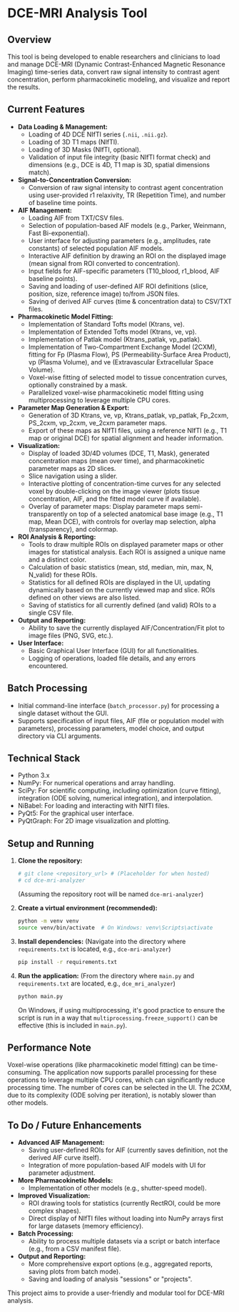 # DCE-MRI Analysis Tool

## Overview

This tool is being developed to enable researchers and clinicians to load and manage DCE-MRI (Dynamic Contrast-Enhanced Magnetic Resonance Imaging) time-series data, convert raw signal intensity to contrast agent concentration, perform pharmacokinetic modeling, and visualize and report the results.

## Current Features

*   **Data Loading & Management:**
    *   Loading of 4D DCE NIfTI series (`.nii`, `.nii.gz`).
    *   Loading of 3D T1 maps (NIfTI).
    *   Loading of 3D Masks (NIfTI, optional).
    *   Validation of input file integrity (basic NIfTI format check) and dimensions (e.g., DCE is 4D, T1 map is 3D, spatial dimensions match).
*   **Signal-to-Concentration Conversion:**
    *   Conversion of raw signal intensity to contrast agent concentration using user-provided r1 relaxivity, TR (Repetition Time), and number of baseline time points.
*   **AIF Management:**
    *   Loading AIF from TXT/CSV files.
    *   Selection of population-based AIF models (e.g., Parker, Weinmann, Fast Bi-exponential).
    *   User interface for adjusting parameters (e.g., amplitudes, rate constants) of selected population AIF models.
    *   Interactive AIF definition by drawing an ROI on the displayed image (mean signal from ROI converted to concentration).
    *   Input fields for AIF-specific parameters (T10_blood, r1_blood, AIF baseline points).
    *   Saving and loading of user-defined AIF ROI definitions (slice, position, size, reference image) to/from JSON files.
    *   Saving of derived AIF curves (time & concentration data) to CSV/TXT files.
*   **Pharmacokinetic Model Fitting:**
    *   Implementation of Standard Tofts model (Ktrans, ve).
    *   Implementation of Extended Tofts model (Ktrans, ve, vp).
    *   Implementation of Patlak model (Ktrans_patlak, vp_patlak).
    *   Implementation of Two-Compartment Exchange Model (2CXM), fitting for Fp (Plasma Flow), PS (Permeability-Surface Area Product), vp (Plasma Volume), and ve (Extravascular Extracellular Space Volume).
    *   Voxel-wise fitting of selected model to tissue concentration curves, optionally constrained by a mask.
    *   Parallelized voxel-wise pharmacokinetic model fitting using multiprocessing to leverage multiple CPU cores.
*   **Parameter Map Generation & Export:**
    *   Generation of 3D Ktrans, ve, vp, Ktrans_patlak, vp_patlak, Fp_2cxm, PS_2cxm, vp_2cxm, ve_2cxm parameter maps.
    *   Export of these maps as NIfTI files, using a reference NIfTI (e.g., T1 map or original DCE) for spatial alignment and header information.
*   **Visualization:**
    *   Display of loaded 3D/4D volumes (DCE, T1, Mask), generated concentration maps (mean over time), and pharmacokinetic parameter maps as 2D slices.
    *   Slice navigation using a slider.
    *   Interactive plotting of concentration-time curves for any selected voxel by double-clicking on the image viewer (plots tissue concentration, AIF, and the fitted model curve if available).
    *   Overlay of parameter maps: Display parameter maps semi-transparently on top of a selected anatomical base image (e.g., T1 map, Mean DCE), with controls for overlay map selection, alpha (transparency), and colormap.
*   **ROI Analysis & Reporting:**
    *   Tools to draw multiple ROIs on displayed parameter maps or other images for statistical analysis. Each ROI is assigned a unique name and a distinct color.
    *   Calculation of basic statistics (mean, std, median, min, max, N, N_valid) for these ROIs.
    *   Statistics for all defined ROIs are displayed in the UI, updating dynamically based on the currently viewed map and slice. ROIs defined on other views are also listed.
    *   Saving of statistics for all currently defined (and valid) ROIs to a single CSV file.
*   **Output and Reporting:**
    *   Ability to save the currently displayed AIF/Concentration/Fit plot to image files (PNG, SVG, etc.).
*   **User Interface:**
    *   Basic Graphical User Interface (GUI) for all functionalities.
    *   Logging of operations, loaded file details, and any errors encountered.

## Batch Processing
*   Initial command-line interface (`batch_processor.py`) for processing a single dataset without the GUI.
*   Supports specification of input files, AIF (file or population model with parameters), processing parameters, model choice, and output directory via CLI arguments.

## Technical Stack

*   Python 3.x
*   NumPy: For numerical operations and array handling.
*   SciPy: For scientific computing, including optimization (curve fitting), integration (ODE solving, numerical integration), and interpolation.
*   NiBabel: For loading and interacting with NIfTI files.
*   PyQt5: For the graphical user interface.
*   PyQtGraph: For 2D image visualization and plotting.

## Setup and Running

1.  **Clone the repository:**
    ```bash
    # git clone <repository_url> # (Placeholder for when hosted)
    # cd dce-mri-analyzer 
    ```
    (Assuming the repository root will be named `dce-mri-analyzer`)

2.  **Create a virtual environment (recommended):**
    ```bash
    python -m venv venv
    source venv/bin/activate  # On Windows: venv\Scripts\activate
    ```
3.  **Install dependencies:**
    (Navigate into the directory where `requirements.txt` is located, e.g., `dce-mri-analyzer`)
    ```bash
    pip install -r requirements.txt
    ```
4.  **Run the application:**
    (From the directory where `main.py` and `requirements.txt` are located, e.g., `dce_mri_analyzer`)
    ```bash
    python main.py
    ```
    On Windows, if using multiprocessing, it's good practice to ensure the script is run in a way that `multiprocessing.freeze_support()` can be effective (this is included in `main.py`).

## Performance Note
Voxel-wise operations (like pharmacokinetic model fitting) can be time-consuming. The application now supports parallel processing for these operations to leverage multiple CPU cores, which can significantly reduce processing time. The number of cores can be selected in the UI. The 2CXM, due to its complexity (ODE solving per iteration), is notably slower than other models.

## To Do / Future Enhancements

*   **Advanced AIF Management:**
    *   Saving user-defined ROIs for AIF (currently saves definition, not the derived AIF curve itself).
    *   Integration of more population-based AIF models with UI for parameter adjustment.
*   **More Pharmacokinetic Models:**
    *   Implementation of other models (e.g., shutter-speed model).
*   **Improved Visualization:**
    *   ROI drawing tools for statistics (currently RectROI, could be more complex shapes).
    *   Direct display of NIfTI files without loading into NumPy arrays first for large datasets (memory efficiency).
*   **Batch Processing:**
    *   Ability to process multiple datasets via a script or batch interface (e.g., from a CSV manifest file).
*   **Output and Reporting:**
    *   More comprehensive export options (e.g., aggregated reports, saving plots from batch mode).
    *   Saving and loading of analysis "sessions" or "projects".

This project aims to provide a user-friendly and modular tool for DCE-MRI analysis.
